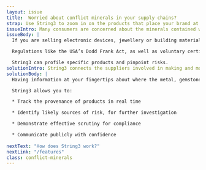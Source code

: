 ```yaml
---
layout: issue
title:  Worried about conflict minerals in your supply chains?
strap: Use String3 to zoom in on the products that place your brand at the most risk. It's free.
issueIntro: Many consumers are concerned about the minerals contained within the things they buy. Some mineral mining can cause environmental damage, exploit child labour or abuse its workforce.
issueBody: |
  If you are selling electronic devices, jewellery or building materials you may well be at risk.

  Regulations like the USA’s Dodd Frank Act, as well as voluntary certification via bodies like the Responsible Jewellery Council requires you to know the original source of your materials.

  String3 can profile specific products and pinpoint risks.
solutionIntro: String3 connects the suppliers involved in making and moving your products whilst preserving commercial confidentiality. Questions can then be passed along the supply chain to get you the answers you need.
solutionBody: |
  Having information at your fingertips about where the metal, gemstones or other minerals in the products you sell originated, or where the processing stages took place puts you in control.

  String3 allows you to:

  * Track the provenance of products in real time

  * Identify likely sources of risk, for further investigation

  * Demonstrate effective scrutiny for compliance

  * Communicate publicly with confidence
  
nextText: "How does String3 work?"
nextLink: "/features"
class: conflict-minerals
---
```

